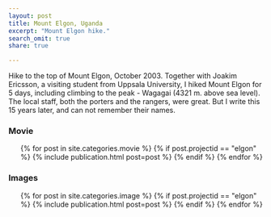```yaml
---
layout: post
title: Mount Elgon, Uganda
excerpt: "Mount Elgon hike."
search_omit: true
share: true

---
```


Hike to the top of Mount Elgon, October 2003. Together with Joakim Ericsson, a visiting student from Uppsala University, I hiked Mount Elgon for 5 days, including climbing to the peak - Wagagai (4321 m. above sea level). The local staff, both the porters and the rangers, were great. But I write this 15 years later, and can not remember their names.

### Movie

<ul class="post-list">
{% for post in site.categories.movie %}
  {% if post.projectid == "elgon" %}
    {% include publication.html post=post %}
  {% endif %}
{% endfor %}
</ul>

### Images

<ul class="post-list">
{% for post in site.categories.image %}
  {% if post.projectid == "elgon" %}
    {% include publication.html post=post %}
  {% endif %}
{% endfor %}
</ul>
